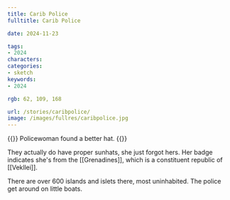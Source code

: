 ```yaml
---
title: Carib Police
fulltitle: Carib Police

date: 2024-11-23

tags:
- 2024
characters:
categories:
- sketch
keywords:
- 2024

rgb: 62, 109, 168

url: /stories/caribpolice/
image: /images/fullres/caribpolice.jpg
---
```

{{<note caption>}}
Policewoman found a better hat.
{{</note>}}

They actually do have proper sunhats, she just forgot hers. Her badge indicates she's from the [[Grenadines]], which is a constituent republic of [[Vekllei]].

There are over 600 islands and islets there, most uninhabited. The police get around on little boats.